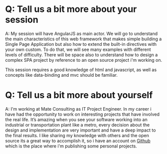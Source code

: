 # Q: Tell us a bit more about your session

A: My session will have AngularJS as main actor. We will go to understand the main characteristics of this web framework that makes simple building a Single Page Application but also how to extend the built-in directives with your own custom. To do that, we will see many examples with different levels of difficulty. There will be space also to understand how to design a complex SPA project by reference to an open source project i'm working on.

This session requires a good knowledge of html and javascript, as well as concepts like data-binding and mvc should be familiar.

# Q: Tell us a bit more about yourself

A: I'm working at Mate Consulting as IT Project Engineer. In my career i have had the opportunity to work on interesting projects that have involved the real life. It’s amazing when you see your software working into an industrial or transportation plant like a metro, every decision about the design and implementation are very important and have a deep impact to the final results. I like sharing my knowledge with others and the open source its a great way to accomplish it, so i have an account on [Github](http://Github.com/antdimot) which is the place where i'm publishing some personal projects.
